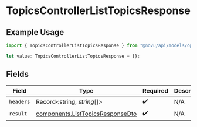 # TopicsControllerListTopicsResponse

## Example Usage

```typescript
import { TopicsControllerListTopicsResponse } from "@novu/api/models/operations";

let value: TopicsControllerListTopicsResponse = {};
```

## Fields

| Field                                                                                | Type                                                                                 | Required                                                                             | Description                                                                          |
| ------------------------------------------------------------------------------------ | ------------------------------------------------------------------------------------ | ------------------------------------------------------------------------------------ | ------------------------------------------------------------------------------------ |
| `headers`                                                                            | Record<string, *string*[]>                                                           | :heavy_check_mark:                                                                   | N/A                                                                                  |
| `result`                                                                             | [components.ListTopicsResponseDto](../../models/components/listtopicsresponsedto.md) | :heavy_check_mark:                                                                   | N/A                                                                                  |